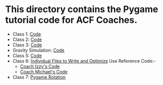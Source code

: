 # This directory contains the Pygame tutorial code for ACF Coaches.

- Class 1: [Code](https://github.com/acf-code/Pygame_Tutorial/blob/main/Coach%20Training/class1code.py)
- Class 2: [Code](https://github.com/acf-code/Pygame_Tutorial/blob/main/Coach%20Training/class2code.py)
- Class 3: [Code](https://github.com/acf-code/Pygame_Tutorial/blob/main/Coach%20Training/class3code.py)
- Gravity Simulation: [Code](https://github.com/acf-code/Pygame_Tutorial/blob/main/Coach%20Training/gravity.py)
- Class 5: [Code](https://github.com/acf-code/Pygame_Tutorial/blob/main/Coach%20Training/class4code.py)
- Class 6: [Individual Files to Write and Optimize](https://github.com/acf-code/Pygame_Tutorial/tree/main/Coach%20Training/Coach%20Individual%20Code)
Use Reference Code:- 
  - [Coach Izzy's Code](https://github.com/acf-code/Pygame_Tutorial/blob/main/Coach%20Training/Coach%20Individual%20Code/izzyPlatforming(bad).py)
  - [Coach Michael's Code](https://github.com/acf-code/Pygame_Tutorial/blob/main/Coach%20Training/Coach%20Individual%20Code/mrVPlatforming.py)
- Class 7: [Pygame Rotation]()
